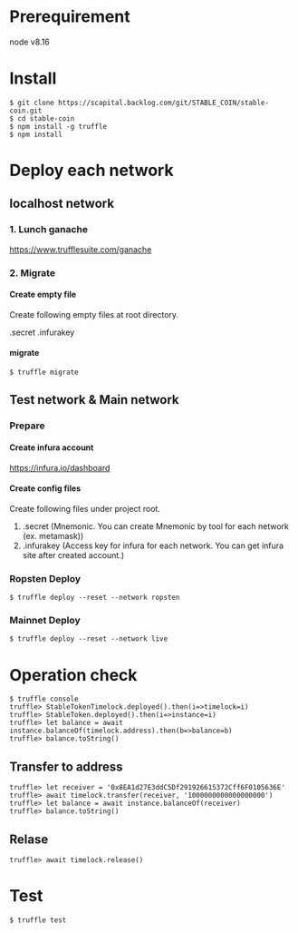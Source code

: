 # Prerequirement

node v8.16

# Install

```
$ git clone https://scapital.backlog.com/git/STABLE_COIN/stable-coin.git
$ cd stable-coin
$ npm install -g truffle
$ npm install
```

# Deploy each network

## localhost network

### 1. Lunch ganache

https://www.trufflesuite.com/ganache

### 2. Migrate

#### Create empty file

Create following empty files at root directory.

.secret
.infurakey

#### migrate

```
$ truffle migrate
```

## Test network & Main network

### Prepare 

#### Create infura account

https://infura.io/dashboard

#### Create config files

Create following files under project root.

1. .secret (Mnemonic. You can create Mnemonic by tool for each network (ex. metamask))
2. .infurakey (Access key for infura for each network. You can get infura site after created account.)

### Ropsten Deploy

```
$ truffle deploy --reset --network ropsten
```

### Mainnet Deploy

```
$ truffle deploy --reset --network live
```

# Operation check

```
$ truffle console
truffle> StableTokenTimelock.deployed().then(i=>timelock=i)
truffle> StableToken.deployed().then(i=>instance=i)
truffle> let balance = await instance.balanceOf(timelock.address).then(b=>balance=b)
truffle> balance.toString()
```

## Transfer to address

```
truffle> let receiver = '0x8EA1d27E3ddC5Df291926615372Cff6F0105636E'
truffle> await timelock.transfer(receiver, '1000000000000000000')
truffle> let balance = await instance.balanceOf(receiver)
truffle> balance.toString()
```

## Relase

```
truffle> await timelock.release()
```

# Test

```
$ truffle test
```